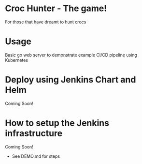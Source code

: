 # Croc Hunter - The game!

For those that have dreamt to hunt crocs

# Usage
Basic go web server to demonstrate example CI/CD pipeline using Kubernetes

# Deploy using Jenkins Chart and Helm

Coming Soon!

# How to setup the Jenkins infrastructure

Coming Soon!
* See DEMO.md for steps
